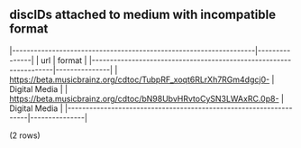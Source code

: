## discIDs attached to medium with incompatible format

|-------------------------------------------------------------------|---------------|
|                                url                                |    format     |
|-------------------------------------------------------------------|---------------|
| <https://beta.musicbrainz.org/cdtoc/TubpRF_xoqt6RLrXh7RGm4dgcj0-> | Digital Media |
| <https://beta.musicbrainz.org/cdtoc/bN98UbvHRvtoCySN3LWAxRC.0p8-> | Digital Media |
|-------------------------------------------------------------------|---------------|

(2 rows)

